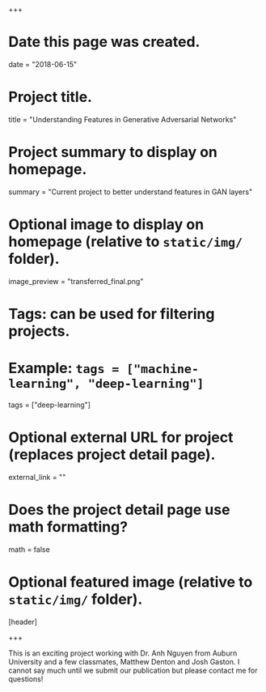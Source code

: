 +++
# Date this page was created.
date = "2018-06-15"

# Project title.
title = "Understanding Features in Generative Adversarial Networks"

# Project summary to display on homepage.
summary = "Current project to better understand features in GAN layers"

# Optional image to display on homepage (relative to `static/img/` folder).
image_preview = "transferred_final.png"

# Tags: can be used for filtering projects.
# Example: `tags = ["machine-learning", "deep-learning"]`
tags = ["deep-learning"]

# Optional external URL for project (replaces project detail page).
external_link = ""

# Does the project detail page use math formatting?
math = false

# Optional featured image (relative to `static/img/` folder).
[header]


+++

This is an exciting project working with Dr. Anh Nguyen from Auburn University and a few 
classmates, Matthew Denton and Josh Gaston. I cannot say much until we submit our 
publication but please contact me for questions!